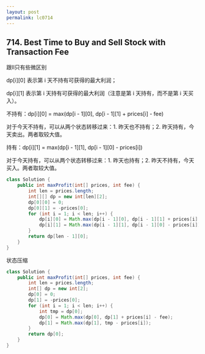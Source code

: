```yaml
---
layout: post
permalink: lc0714 
---
```


## 714. Best Time to Buy and Sell Stock with Transaction Fee

跟II只有些微区别

dp[i][0] 表示第 i 天不持有可获得的最大利润；

dp[i][1] 表示第 i 天持有可获得的最大利润（注意是第 i 天持有，而不是第 i 天买入）。

不持有：dp[i][0] = max(dp[i - 1][0], dp[i - 1][1] + prices[i] - fee)

对于今天不持有，可以从两个状态转移过来：1. 昨天也不持有；2. 昨天持有，今天卖出。两者取较大值。

持有：dp[i][1] = max(dp[i - 1][1], dp[i - 1][0] - prices[i])

对于今天持有，可以从两个状态转移过来：1. 昨天也持有；2. 昨天不持有，今天买入。两者取较大值。


```java
class Solution {
    public int maxProfit(int[] prices, int fee) {
        int len = prices.length;
        int[][] dp = new int[len][2];
        dp[0][0] = 0;
        dp[0][1] = -prices[0];
        for (int i = 1; i < len; i++) {
            dp[i][0] = Math.max(dp[i - 1][0], dp[i - 1][1] + prices[i] - fee); 
            dp[i][1] = Math.max(dp[i - 1][1], dp[i - 1][0] - prices[i]);
        }
        return dp[len - 1][0];
    }
}
```

状态压缩
```java
class Solution {
    public int maxProfit(int[] prices, int fee) {
        int len = prices.length;
        int[] dp = new int[2];
        dp[0] = 0;
        dp[1] = -prices[0];
        for (int i = 1; i < len; i++) {
            int tmp = dp[0];
            dp[0] = Math.max(dp[0], dp[1] + prices[i] - fee); 
            dp[1] = Math.max(dp[1], tmp - prices[i]);
        }
        return dp[0];
    }
}
```